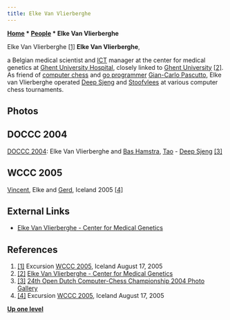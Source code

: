 ```yaml
---
title: Elke Van Vlierberghe
---
```

**[Home](Home "Home") * [People](People "People") * Elke Van Vlierberghe**

[](File:HPIM0590.jpg) Elke Van Vlierberghe <a id="cite-note-1" href="#cite-ref-1">[1]</a>
**Elke Van Vlierberghe**,

a Belgian medical scientist and [ICT](https://en.wikipedia.org/wiki/Information_and_communications_technology) manager at the center for medical genetics at [Ghent University Hospital](https://en.wikipedia.org/wiki/Ghent_University_Hospital), closely linked to [Ghent University](https://en.wikipedia.org/wiki/University_of_Ghent) <a id="cite-note-2" href="#cite-ref-2">[2]</a>.
As friend of [computer chess](Category:Chess_Programmer "Category:Chess Programmer") and [go programmer](Category:Go_Programmer "Category:Go Programmer") [Gian-Carlo Pascutto](Gian-Carlo_Pascutto "Gian-Carlo Pascutto"), Elke van Vlierberghe operated [Deep Sjeng](Deep_Sjeng "Deep Sjeng") and [Stoofvlees](Stoofvlees "Stoofvlees") at various computer chess tournaments.

## Photos

## DOCCC 2004

[](http://old.csvn.nl/gallery21.html)
[DOCCC 2004](DOCCC_2004 "DOCCC 2004"): Elke Van Vlierberghe and [Bas Hamstra](Bas_Hamstra "Bas Hamstra"), [Tao](Tao "Tao") - [Deep Sjeng](Deep_Sjeng "Deep Sjeng") <a id="cite-note-3" href="#cite-ref-3">[3]</a>

## WCCC 2005

[](File:VincentElkeGerd2005.jpg)
[Vincent](Vincent_Diepeveen "Vincent Diepeveen"), Elke and [Gerd](Gerd_Isenberg "Gerd Isenberg"), Iceland 2005 <a id="cite-note-4" href="#cite-ref-4">[4]</a>

## External Links

- [Elke Van Vlierberghe - Center for Medical Genetics](https://www.cmgg.be/en/about-us/employees/department/DEP1600001/1652)

## References

1. <a id="cite-ref-1" href="#cite-note-1">[1]</a> Excursion [WCCC 2005](WCCC_2005 "WCCC 2005"), Iceland August 17, 2005
1. <a id="cite-ref-2" href="#cite-note-2">[2]</a> [Elke Van Vlierberghe - Center for Medical Genetics](https://www.cmgg.be/en/about-us/employees/department/DEP1600001/1652)
1. <a id="cite-ref-3" href="#cite-note-3">[3]</a> [24th Open Dutch Computer-Chess Championship 2004 Photo Gallery](http://old.csvn.nl/gallery21.html)
1. <a id="cite-ref-4" href="#cite-note-4">[4]</a> Excursion [WCCC 2005](WCCC_2005 "WCCC 2005"), Iceland August 17, 2005

**[Up one level](People "People")**

